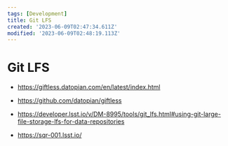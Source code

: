 ```yaml
---
tags: [Development]
title: Git LFS
created: '2023-06-09T02:47:34.611Z'
modified: '2023-06-09T02:48:19.113Z'
---
```


# Git LFS

* https://giftless.datopian.com/en/latest/index.html
* https://github.com/datopian/giftless

* https://developer.lsst.io/v/DM-8995/tools/git_lfs.html#using-git-large-file-storage-lfs-for-data-repositories
* https://sqr-001.lsst.io/


